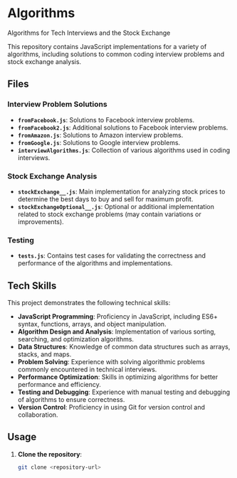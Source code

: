 # Algorithms
Algorithms for Tech Interviews and the Stock Exchange

This repository contains JavaScript implementations for a variety of algorithms, including solutions to common coding interview problems and stock exchange analysis.

## Files

### Interview Problem Solutions

- **`fromFacebook.js`**: Solutions to Facebook interview problems.
- **`fromFacebook2.js`**: Additional solutions to Facebook interview problems.
- **`fromAmazon.js`**: Solutions to Amazon interview problems.
- **`fromGoogle.js`**: Solutions to Google interview problems.
- **`interviewAlgorithms.js`**: Collection of various algorithms used in coding interviews.

### Stock Exchange Analysis

- **`stockExchange__.js`**: Main implementation for analyzing stock prices to determine the best days to buy and sell for maximum profit.
- **`stockExchangeOptional__.js`**: Optional or additional implementation related to stock exchange problems (may contain variations or improvements).

### Testing

- **`tests.js`**: Contains test cases for validating the correctness and performance of the algorithms and implementations.

## Tech Skills

This project demonstrates the following technical skills:

- **JavaScript Programming**: Proficiency in JavaScript, including ES6+ syntax, functions, arrays, and object manipulation.
- **Algorithm Design and Analysis**: Implementation of various sorting, searching, and optimization algorithms.
- **Data Structures**: Knowledge of common data structures such as arrays, stacks, and maps.
- **Problem Solving**: Experience with solving algorithmic problems commonly encountered in technical interviews.
- **Performance Optimization**: Skills in optimizing algorithms for better performance and efficiency.
- **Testing and Debugging**: Experience with manual testing and debugging of algorithms to ensure correctness.
- **Version Control**: Proficiency in using Git for version control and collaboration.

## Usage

1. **Clone the repository**:
   ```bash
   git clone <repository-url>
